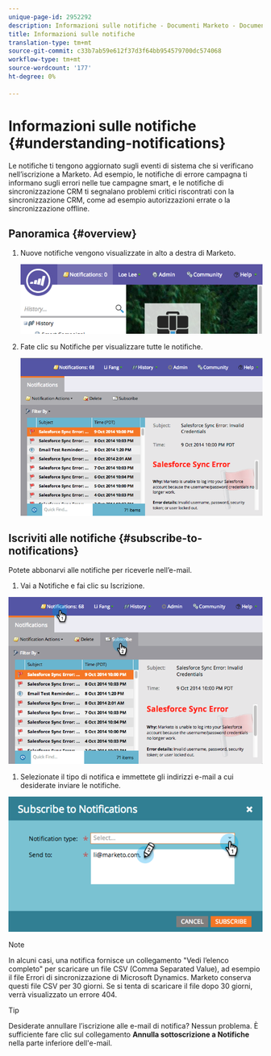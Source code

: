 ```yaml
---
unique-page-id: 2952292
description: Informazioni sulle notifiche - Documenti Marketo - Documentazione prodotto
title: Informazioni sulle notifiche
translation-type: tm+mt
source-git-commit: c33b7ab59e612f37d3f64bb954579700dc574068
workflow-type: tm+mt
source-wordcount: '177'
ht-degree: 0%

---
```



# Informazioni sulle notifiche {#understanding-notifications}

Le notifiche ti tengono aggiornato sugli eventi di sistema che si verificano nell’iscrizione a Marketo. Ad esempio, le notifiche di errore campagna ti informano sugli errori nelle tue campagne smart, e le notifiche di sincronizzazione CRM ti segnalano problemi critici riscontrati con la sincronizzazione CRM, come ad esempio autorizzazioni errate o la sincronizzazione offline.

## Panoramica {#overview}

1. Nuove notifiche vengono visualizzate in alto a destra di Marketo.

   ![](assets/image2014-10-10-11-3a32-3a48.png)

1. Fate clic su Notifiche per visualizzare tutte le notifiche.

   ![](assets/image2014-10-10-11-3a55-3a44.png)

## Iscriviti alle notifiche {#subscribe-to-notifications}

Potete abbonarvi alle notifiche per riceverle nell’e-mail.

1. Vai a Notifiche e fai clic su Iscrizione.

![](assets/image2014-10-10-12-3a3-3a29.png)

1. Selezionate il tipo di notifica e immettete gli indirizzi e-mail a cui desiderate inviare le notifiche.

![](assets/image2014-10-10-13-3a0-3a37.png)

>[!NOTE]
>
>In alcuni casi, una notifica fornisce un collegamento &quot;Vedi l’elenco completo&quot; per scaricare un file CSV (Comma Separated Value), ad esempio il file Errori di sincronizzazione di Microsoft Dynamics. Marketo conserva questi file CSV per 30 giorni. Se si tenta di scaricare il file dopo 30 giorni, verrà visualizzato un errore 404.

>[!TIP]
>
>Desiderate annullare l’iscrizione alle e-mail di notifica? Nessun problema. È sufficiente fare clic sul collegamento **Annulla sottoscrizione a Notifiche** nella parte inferiore dell&#39;e-mail.

